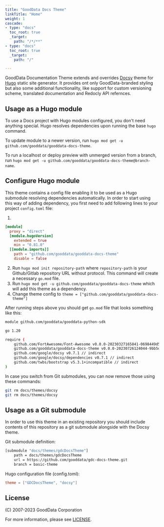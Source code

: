 ```yaml
---
title: "GoodData Docs Theme"
linkTitle: "Home"
weight: 1
cascade:
- type: "docs"
  toc_root: true
  _target:
    path: "/*/**"
- type: "docs"
  toc_root: true
  _target:
    path: "/"

---
```

GoodData Documentation Theme extends and overrides [Docsy](https://www.docsy.dev/) theme for [Hugo](https://gohugo.io/) static site generator. It provides ont only GoodData-branded styling but also some additional functionality, like support for custom versioning scheme, translated documentation and Redocly API refernces.

## Usage as a Hugo module

To use a Docs project with Hugo modules configured, you don't need anything special. Hugo resolves dependencies upon running the base `hugo` command.

To update module to a newer version, run `hugo mod get -u github.com/gooddata/gooddata-docs-theme`.

To run a localhost or deploy preview with unmerged version from a branch, run `hugo mod get -u github.com/gooddata/gooddata-docs-theme@branch-name`.

## Configure Hugo module

This theme contains a config file enabling it to be used as a Hugo submodule resolving dependencies automatically. In order to start using this way of adding dependency, you first need to add following lines to your project `config.toml` file:

1.

```toml
[module]
  proxy = "direct"
  [module.hugoVersion]
    extended = true
    min = "0.81.0"
  [[module.imports]]
    path = "github.com/gooddata/gooddata-docs-theme"
    disable = false
```

2. Run `hugo mod init repository-path` where `repository-path` is your Github/Gitlab repository URL without protocol. This command will create a necessary `go.mod` file.
3. Run `hugo mod get -u github.com/gooddata/gooddata-docs-theme` which will add this theme as a dependency.
4. Change theme config to `theme = ["github.com/gooddata/gooddata-docs-theme"]`

After running steps above you should get `go.mod` file that looks something like this:

```bash
module github.com/gooddata/gooddata-python-sdk

go 1.20

require (
    github.com/FortAwesome/Font-Awesome v0.0.0-20230327165841-0698449d50f2 // indirect
    github.com/gooddata/gooddata-docs-theme v0.0.0-20230726124044-9bb5d5fc63ba // indirect
    github.com/google/docsy v0.7.1 // indirect
    github.com/google/docsy/dependencies v0.7.1 // indirect
    github.com/twbs/bootstrap v5.3.1+incompatible // indirect
)
```

In case you switch from Git submodules, you can now remove those using these commands:

```bash
git rm docs/themes/docsy
git rm docs/themes/docsy
```

## Usage as a Git submodule
In order to use this theme in an existing repository you should include contents of this repository as a git submodule alongside with the Docsy theme.

Git submodule definition:

```bash
[submodule "docs/themes/gdcDocsTheme"]
    path = docs/themes/gdcDocsTheme
    url = https://github.com/gooddata/gdc-docs-theme.git
    branch = basic-theme
```

Hugo configuration file (config.toml):

```toml
theme = ["GDCDocsTheme", "docsy"]
```

## License

(C) 2007-2023 GoodData Corporation

For more information, please see [LICENSE](LICENSE).
